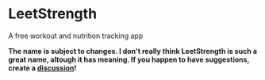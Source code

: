 # LeetStrength

A free workout and nutrition tracking app

**The name is subject to changes. I don't really think LeetStrength is such a great name, altough it has meaning. If you happen to have suggestions, create a [discussion](https://github.com/xKesvaL/leetstrength/discussions)!**
